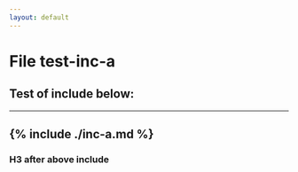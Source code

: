 ```yaml
---
layout: default
---
```

# File test-inc-a
## Test of include below:
---
{% include ./inc-a.md %}
---
### H3 after above include
